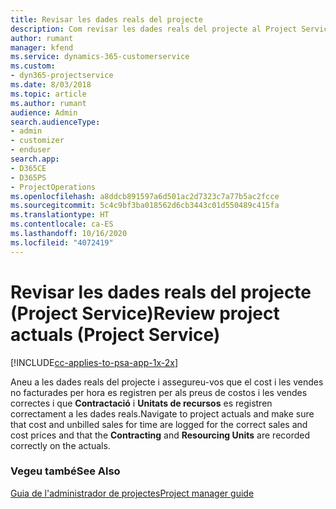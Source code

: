 ```yaml
---
title: Revisar les dades reals del projecte
description: Com revisar les dades reals del projecte al Project Service
author: rumant
manager: kfend
ms.service: dynamics-365-customerservice
ms.custom:
- dyn365-projectservice
ms.date: 8/03/2018
ms.topic: article
ms.author: rumant
audience: Admin
search.audienceType:
- admin
- customizer
- enduser
search.app:
- D365CE
- D365PS
- ProjectOperations
ms.openlocfilehash: a8ddcb891597a6d501ac2d7323c7a77b5ac2fcce
ms.sourcegitcommit: 5c4c9bf3ba018562d6cb3443c01d550489c415fa
ms.translationtype: HT
ms.contentlocale: ca-ES
ms.lasthandoff: 10/16/2020
ms.locfileid: "4072419"
---
```

# <a name="review-project-actuals-project-service"></a><span data-ttu-id="7a2ee-103">Revisar les dades reals del projecte (Project Service)</span><span class="sxs-lookup"><span data-stu-id="7a2ee-103">Review project actuals (Project Service)</span></span>

[!INCLUDE[cc-applies-to-psa-app-1x-2x](../includes/cc-applies-to-psa-app-1x-2x.md)]

<span data-ttu-id="7a2ee-104">Aneu a les dades reals del projecte i assegureu-vos que el cost i les vendes no facturades per hora es registren per als preus de costos i les vendes correctes i que **Contractació** i **Unitats de recursos** es registren correctament a les dades reals.</span><span class="sxs-lookup"><span data-stu-id="7a2ee-104">Navigate to project actuals and make sure that cost and unbilled sales for time are logged for the correct sales and cost prices and that the **Contracting** and **Resourcing Units** are recorded correctly on the actuals.</span></span>  
  
### <a name="see-also"></a><span data-ttu-id="7a2ee-105">Vegeu també</span><span class="sxs-lookup"><span data-stu-id="7a2ee-105">See Also</span></span>  
 [<span data-ttu-id="7a2ee-106">Guia de l'administrador de projectes</span><span class="sxs-lookup"><span data-stu-id="7a2ee-106">Project manager guide</span></span>](../psa/project-manager-guide.md)
